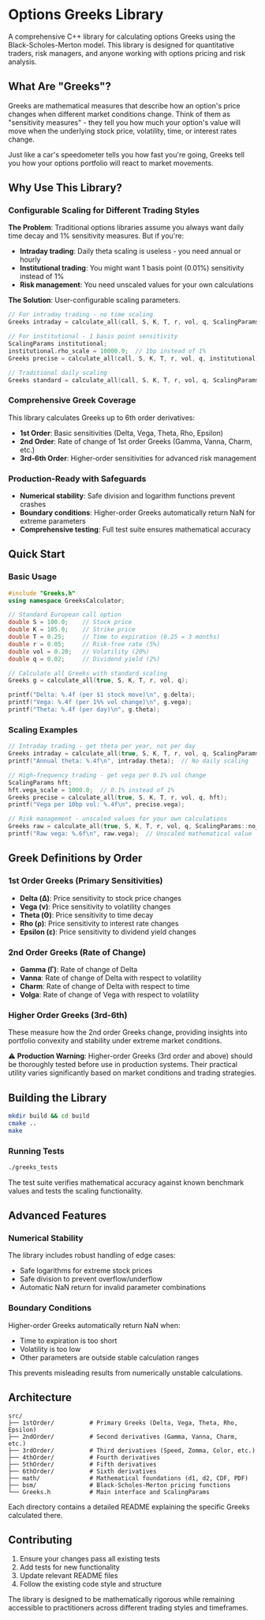 # Options Greeks Library

A comprehensive C++ library for calculating options Greeks using the Black-Scholes-Merton model. This library is designed for quantitative traders, risk managers, and anyone working with options pricing and risk analysis.

## What Are "Greeks"?

Greeks are mathematical measures that describe how an option's price changes when different market conditions change. Think of them as "sensitivity measures" - they tell you how much your option's value will move when the underlying stock price, volatility, time, or interest rates change.

Just like a car's speedometer tells you how fast you're going, Greeks tell you how your options portfolio will react to market movements.

## Why Use This Library?

### Configurable Scaling for Different Trading Styles

**The Problem**: Traditional options libraries assume you always want daily time decay and 1% sensitivity measures. But if you're:
- **Intraday trading**: Daily theta scaling is useless - you need annual or hourly
- **Institutional trading**: You might want 1 basis point (0.01%) sensitivity instead of 1%
- **Risk management**: You need unscaled values for your own calculations

**The Solution**: User-configurable scaling parameters.

```cpp
// For intraday trading - no time scaling
Greeks intraday = calculate_all(call, S, K, T, r, vol, q, ScalingParams::intraday());

// For institutional - 1 basis point sensitivity  
ScalingParams institutional;
institutional.rho_scale = 10000.0;  // 1bp instead of 1%
Greeks precise = calculate_all(call, S, K, T, r, vol, q, institutional);

// Traditional daily scaling
Greeks standard = calculate_all(call, S, K, T, r, vol, q, ScalingParams::standard());
```

### Comprehensive Greek Coverage

This library calculates Greeks up to 6th order derivatives:
- **1st Order**: Basic sensitivities (Delta, Vega, Theta, Rho, Epsilon)
- **2nd Order**: Rate of change of 1st order Greeks (Gamma, Vanna, Charm, etc.)
- **3rd-6th Order**: Higher-order sensitivities for advanced risk management

### Production-Ready with Safeguards

- **Numerical stability**: Safe division and logarithm functions prevent crashes
- **Boundary conditions**: Higher-order Greeks automatically return NaN for extreme parameters
- **Comprehensive testing**: Full test suite ensures mathematical accuracy

## Quick Start

### Basic Usage

```cpp
#include "Greeks.h"
using namespace GreeksCalculator;

// Standard European call option
double S = 100.0;    // Stock price
double K = 105.0;    // Strike price  
double T = 0.25;     // Time to expiration (0.25 = 3 months)
double r = 0.05;     // Risk-free rate (5%)
double vol = 0.20;   // Volatility (20%)
double q = 0.02;     // Dividend yield (2%)

// Calculate all Greeks with standard scaling
Greeks g = calculate_all(true, S, K, T, r, vol, q);

printf("Delta: %.4f (per $1 stock move)\n", g.delta);
printf("Vega: %.4f (per 1%% vol change)\n", g.vega);  
printf("Theta: %.4f (per day)\n", g.theta);
```

### Scaling Examples

```cpp
// Intraday trading - get theta per year, not per day
Greeks intraday = calculate_all(true, S, K, T, r, vol, q, ScalingParams::intraday());
printf("Annual theta: %.4f\n", intraday.theta);  // No daily scaling

// High-frequency trading - get vega per 0.1% vol change
ScalingParams hft;
hft.vega_scale = 1000.0;  // 0.1% instead of 1%
Greeks precise = calculate_all(true, S, K, T, r, vol, q, hft);
printf("Vega per 10bp vol: %.4f\n", precise.vega);

// Risk management - unscaled values for your own calculations
Greeks raw = calculate_all(true, S, K, T, r, vol, q, ScalingParams::no_scaling());
printf("Raw vega: %.6f\n", raw.vega);  // Unscaled mathematical value
```

## Greek Definitions by Order

### 1st Order Greeks (Primary Sensitivities)
- **Delta (Δ)**: Price sensitivity to stock price changes
- **Vega (ν)**: Price sensitivity to volatility changes  
- **Theta (Θ)**: Price sensitivity to time decay
- **Rho (ρ)**: Price sensitivity to interest rate changes
- **Epsilon (ε)**: Price sensitivity to dividend yield changes

### 2nd Order Greeks (Rate of Change)
- **Gamma (Γ)**: Rate of change of Delta
- **Vanna**: Rate of change of Delta with respect to volatility
- **Charm**: Rate of change of Delta with respect to time
- **Volga**: Rate of change of Vega with respect to volatility

### Higher Order Greeks (3rd-6th)
These measure how the 2nd order Greeks change, providing insights into portfolio convexity and stability under extreme market conditions.

⚠️ **Production Warning**: Higher-order Greeks (3rd order and above) should be thoroughly tested before use in production systems. Their practical utility varies significantly based on market conditions and trading strategies.

## Building the Library

```bash
mkdir build && cd build
cmake ..
make
```

### Running Tests

```bash
./greeks_tests
```

The test suite verifies mathematical accuracy against known benchmark values and tests the scaling functionality.

## Advanced Features

### Numerical Stability
The library includes robust handling of edge cases:
- Safe logarithms for extreme stock prices
- Safe division to prevent overflow/underflow
- Automatic NaN return for invalid parameter combinations

### Boundary Conditions
Higher-order Greeks automatically return NaN when:
- Time to expiration is too short
- Volatility is too low
- Other parameters are outside stable calculation ranges

This prevents misleading results from numerically unstable calculations.

## Architecture

```
src/
├── 1stOrder/          # Primary Greeks (Delta, Vega, Theta, Rho, Epsilon)
├── 2ndOrder/          # Second derivatives (Gamma, Vanna, Charm, etc.)
├── 3rdOrder/          # Third derivatives (Speed, Zomma, Color, etc.)
├── 4thOrder/          # Fourth derivatives  
├── 5thOrder/          # Fifth derivatives
├── 6thOrder/          # Sixth derivatives
├── math/              # Mathematical foundations (d1, d2, CDF, PDF)
├── bsm/               # Black-Scholes-Merton pricing functions
└── Greeks.h           # Main interface and ScalingParams
```

Each directory contains a detailed README explaining the specific Greeks calculated there.

## Contributing

1. Ensure your changes pass all existing tests
2. Add tests for new functionality
3. Update relevant README files
4. Follow the existing code style and structure

The library is designed to be mathematically rigorous while remaining accessible to practitioners across different trading styles and timeframes.